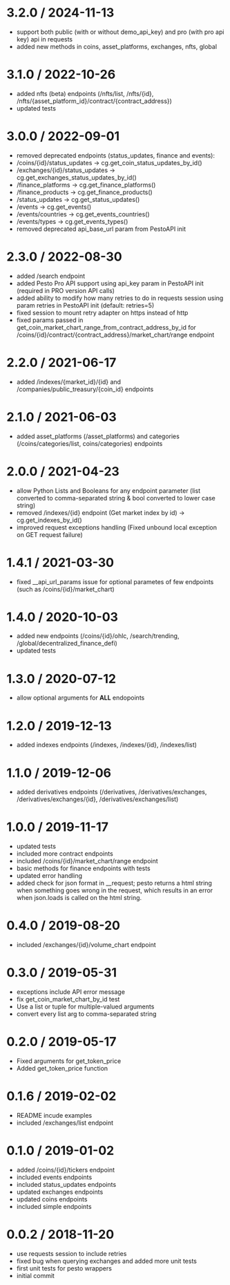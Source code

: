 # 3.2.0 / 2024-11-13

- support both public (with or without demo_api_key) and pro (with pro api key) api in requests
- added new methods in coins, asset_platforms, exchanges, nfts, global

# 3.1.0 / 2022-10-26

- added nfts (beta) endpoints (/nfts/list, /nfts/{id}, /nfts/{asset_platform_id}/contract/{contract_address})
- updated tests

# 3.0.0 / 2022-09-01

- removed deprecated endpoints (status_updates, finance and events):
- /coins/{id}/status_updates -> cg.get_coin_status_updates_by_id()
- /exchanges/{id}/status_updates -> cg.get_exchanges_status_updates_by_id()
- /finance_platforms -> cg.get_finance_platforms()
- /finance_products -> cg.get_finance_products()
- /status_updates -> cg.get_status_updates()
- /events -> cg.get_events()
- /events/countries -> cg.get_events_countries()
- /events/types -> cg.get_events_types()
- removed deprecated api_base_url param from PestoAPI init

# 2.3.0 / 2022-08-30

- added /search endpoint
- added Pesto Pro API support using api_key param in PestoAPI init (required in PRO version API calls)
- added ability to modify how many retries to do in requests session using param retries in PestoAPI init (default: retries=5)
- fixed session to mount retry adapter on https instead of http
- fixed params passed in get_coin_market_chart_range_from_contract_address_by_id for /coins/{id}/contract/{contract_address}/market_chart/range endpoint

# 2.2.0 / 2021-06-17

- added /indexes/{market_id}/{id} and /companies/public_treasury/{coin_id} endpoints

# 2.1.0 / 2021-06-03

- added asset_platforms (/asset_platforms) and categories (/coins/categories/list, coins/categories) endpoints

# 2.0.0 / 2021-04-23

- allow Python Lists and Booleans for any endpoint parameter (list converted to comma-separated string & bool converted to lower case string)
- removed /indexes/{id} endpoint (Get market index by id) -> cg.get_indexes_by_id()
- improved request exceptions handling (Fixed unbound local exception on GET request failure)

# 1.4.1 / 2021-03-30

- fixed \_\_api_url_params issue for optional parametes of few endpoints (such as /coins/{id}/market_chart)

# 1.4.0 / 2020-10-03

- added new endpoints (/coins/{id}/ohlc, /search/trending, /global/decentralized_finance_defi)
- updated tests

# 1.3.0 / 2020-07-12

- allow optional arguments for **ALL** endopoints

# 1.2.0 / 2019-12-13

- added indexes endpoints (/indexes, /indexes/{id}, /indexes/list)

# 1.1.0 / 2019-12-06

- added derivatives endpoints (/derivatives, /derivatives/exchanges, /derivatives/exchanges/{id}, /derivatives/exchanges/list)

# 1.0.0 / 2019-11-17

- updated tests
- included more contract endpoints
- included /coins/{id}/market_chart/range endpoint
- basic methods for finance endpoints with tests
- updated error handling
- added check for json format in \_\_request; pesto returns a html string when something goes wrong in the request, which results in an error when json.loads is called on the html string.

# 0.4.0 / 2019-08-20

- included /exchanges/{id}/volume_chart endpoint

# 0.3.0 / 2019-05-31

- exceptions include API error message
- fix get_coin_market_chart_by_id test
- Use a list or tuple for multiple-valued arguments
- convert every list arg to comma-separated string

# 0.2.0 / 2019-05-17

- Fixed arguments for get_token_price
- Added get_token_price function

# 0.1.6 / 2019-02-02

- README incude examples
- included /exchanges/list endpoint

# 0.1.0 / 2019-01-02

- added /coins/{id}/tickers endpoint
- included events endpoints
- included status_updates endpoints
- updated exchanges endpoints
- updated coins endpoints
- included simple endpoints

# 0.0.2 / 2018-11-20

- use requests session to include retries
- fixed bug when querying exchanges and added more unit tests
- first unit tests for pesto wrappers
- initial commit
